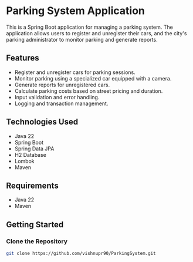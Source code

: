 # Parking System Application

This is a Spring Boot application for managing a parking system. The application allows users to register and unregister their cars, and the city's parking administrator to monitor parking and generate reports.

## Features

- Register and unregister cars for parking sessions.
- Monitor parking using a specialized car equipped with a camera.
- Generate reports for unregistered cars.
- Calculate parking costs based on street pricing and duration.
- Input validation and error handling.
- Logging and transaction management.

## Technologies Used

- Java 22
- Spring Boot
- Spring Data JPA
- H2 Database
- Lombok
- Maven

## Requirements

- Java 22
- Maven

## Getting Started

### Clone the Repository

```sh
git clone https://github.com/vishnupr90/ParkingSystem.git